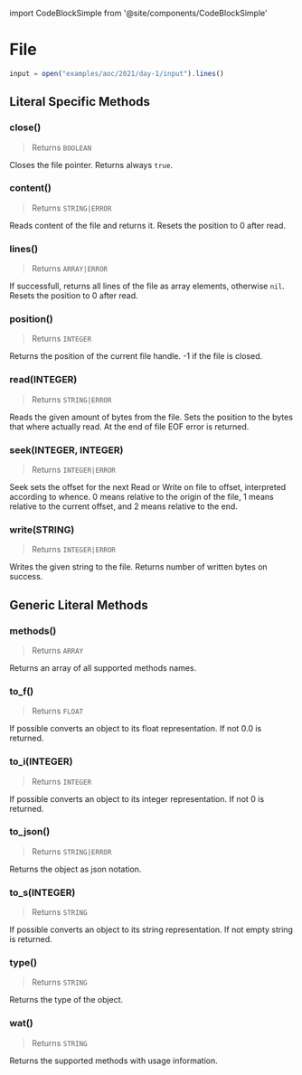 import CodeBlockSimple from '@site/components/CodeBlockSimple'

# File




```js
input = open("examples/aoc/2021/day-1/input").lines()

```

## Literal Specific Methods

### close()
> Returns `BOOLEAN`

Closes the file pointer. Returns always `true`.





### content()
> Returns `STRING|ERROR`

Reads content of the file and returns it. Resets the position to 0 after read.





### lines()
> Returns `ARRAY|ERROR`

If successfull, returns all lines of the file as array elements, otherwise `nil`. Resets the position to 0 after read.





### position()
> Returns `INTEGER`

Returns the position of the current file handle. -1 if the file is closed.





### read(INTEGER)
> Returns `STRING|ERROR`

Reads the given amount of bytes from the file. Sets the position to the bytes that where actually read. At the end of file EOF error is returned.





### seek(INTEGER, INTEGER)
> Returns `INTEGER|ERROR`

Seek sets the offset for the next Read or Write on file to offset, interpreted according to whence. 0 means relative to the origin of the file, 1 means relative to the current offset, and 2 means relative to the end.





### write(STRING)
> Returns `INTEGER|ERROR`

Writes the given string to the file. Returns number of written bytes on success.






## Generic Literal Methods

### methods()
> Returns `ARRAY`

Returns an array of all supported methods names.


<CodeBlockSimple input='"test".methods()
' output='["upcase", "find", "format", "reverse", "split", "replace", "strip!", "count", "reverse!", "lines", "downcase!", "upcase!", "size", "strip", "downcase"]
' />


### to_f()
> Returns `FLOAT`

If possible converts an object to its float representation. If not 0.0 is returned.


<CodeBlockSimple input='1.to_f()
"1.4".to_f()
nil.to_f()
' output='1.0
1.4
0.0
' />


### to_i(INTEGER)
> Returns `INTEGER`

If possible converts an object to its integer representation. If not 0 is returned.


<CodeBlockSimple input='true.to_i()
false.to_i()
1234.to_i()
"4".to_i()
"10011010010"to_i(2)
"2322".to_i(8)
"0x2322".to_i()
' output='1
0
1234
4
1234
1234
1234
' />


### to_json()
> Returns `STRING|ERROR`

Returns the object as json notation.


<CodeBlockSimple input='a = {"test": 1234}
a.to_json()
' output='{"test": 1234}
"{\"test\":1234}"
' />


### to_s(INTEGER)
> Returns `STRING`

If possible converts an object to its string representation. If not empty string is returned.


<CodeBlockSimple input='true.to_s()
1234.to_s()
1234.to_s(2)
1234.to_s(8)
1234.to_s(10)
"test".to_s()
1.4.to_s()
' output='"true"
"1234"
"10011010010"
"2322"
"1234"
"test"
"1.4"
' />


### type()
> Returns `STRING`

Returns the type of the object.


<CodeBlockSimple input='"test".type()
' output='"STRING"
' />


### wat()
> Returns `STRING`

Returns the supported methods with usage information.


<CodeBlockSimple input='true.wat()
' output='"BOOLEAN supports the following methods:
  to_s()"
' />


